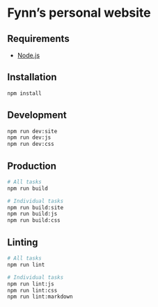 # Fynn’s personal website

## Requirements

* [Node.js](https://nodejs.org)

## Installation

```bash
npm install
```

## Development

```bash
npm run dev:site
npm run dev:js
npm run dev:css
```

## Production

```bash
# All tasks
npm run build

# Individual tasks
npm run build:site
npm run build:js
npm run build:css
```

## Linting

```bash
# All tasks
npm run lint

# Individual tasks
npm run lint:js
npm run lint:css
npm run lint:markdown
```
